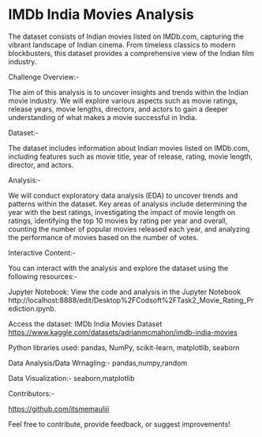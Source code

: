 # IMDb India Movies Analysis

The dataset consists of Indian movies listed on IMDb.com, capturing the vibrant landscape of Indian cinema. From timeless classics to modern blockbusters, this dataset provides a comprehensive view of the Indian film industry.

Challenge Overview:-

The aim of this analysis is to uncover insights and trends within the Indian movie industry. We will explore various aspects such as movie ratings, release years, movie lengths, directors, and actors to gain a deeper understanding of what makes a movie successful in India.

Dataset:-

The dataset includes information about Indian movies listed on IMDb.com, including features such as movie title, year of release, rating, movie length, director, and actors.

Analysis:-

We will conduct exploratory data analysis (EDA) to uncover trends and patterns within the dataset. Key areas of analysis include determining the year with the best ratings, investigating the impact of movie length on ratings, identifying the top 10 movies by rating per year and overall, counting the number of popular movies released each year, and analyzing the performance of movies based on the number of votes.

Interactive Content:-

You can interact with the analysis and explore the dataset using the following resources:-

Jupyter Notebook: View the code and analysis in the Jupyter Notebook http://localhost:8888/edit/Desktop%2FCodsoft%2FTask2_Movie_Rating_Prediction.ipynb.

Access the dataset: IMDb India Movies Dataset https://www.kaggle.com/datasets/adrianmcmahon/imdb-india-movies

Python libraries used: pandas, NumPy, scikit-learn, matplotlib, seaborn

Data Analysis/Data Wrnagling:- pandas,numpy,random

Data Visualization:- seaborn,matplotlib

Contributors:-

https://github.com/itsmemauliii

Feel free to contribute, provide feedback, or suggest improvements!
